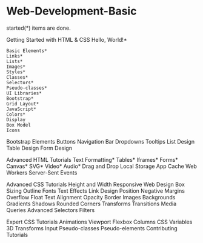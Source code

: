 # Web-Development-Basic

started(*) items are done.

Getting Started with HTML & CSS
    Hello, World!*

    Basic Elements*
    Links*
    Lists*
    Images*
    Styles*
    Classes*
    Selectors*
    Pseudo-classes*
    UI Libraries*
    Bootstrap*
    Grid Layout*
    JavaScript*
    Colors*
    Display
    Box Model
    Icons

Bootstrap Elements
    Buttons
    Navigation Bar
    Dropdowns
    Tooltips
    List Design
    Table Design
    Form Design

Advanced HTML Tutorials
    Text Formatting*
    Tables*
    Iframes*
    Forms*
    Canvas*
    SVG*
    Video*
    Audio*
    Drag and Drop
    Local Storage
    App Cache
    Web Workers
    Server-Sent Events

Advanced CSS Tutorials
    Height and Width
    Responsive Web Design
    Box Sizing
    Outline
    Fonts
    Text Effects
    Link Design
    Position
    Negative Margins
    Overflow
    Float
    Text Alignment
    Opacity
    Border Images
    Backgrounds
    Gradients
    Shadows
    Rounded Corners
    Transforms
    Transitions
    Media Queries
    Advanced Selectors
    Filters

Expert CSS Tutorials
    Animations
    Viewport
    Flexbox
    Columns
    CSS Variables
    3D Transforms
    Input Pseudo-classes
    Pseudo-elements
    Contributing Tutorials
